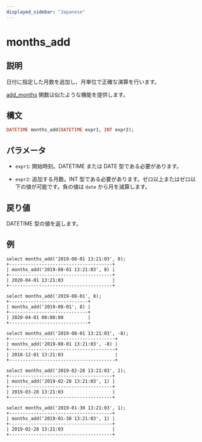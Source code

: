 ```yaml
---
displayed_sidebar: "Japanese"
---
```


# months_add

## 説明

日付に指定した月数を追加し、月単位で正確な演算を行います。

[add_months](./add_months.md) 関数は似たような機能を提供します。

## 構文

```Haskell
DATETIME months_add(DATETIME expr1, INT expr2);
```

## パラメータ

- `expr1`: 開始時刻。DATETIME または DATE 型である必要があります。

- `expr2`: 追加する月数。INT 型である必要があります。ゼロ以上またはゼロ以下の値が可能です。負の値は `date` から月を減算します。

## 戻り値

DATETIME 型の値を返します。

## 例

```Plain
select months_add('2019-08-01 13:21:03', 8);
+--------------------------------------+
| months_add('2019-08-01 13:21:03', 8) |
+--------------------------------------+
| 2020-04-01 13:21:03                  |
+--------------------------------------+

select months_add('2019-08-01', 8);
+-----------------------------+
| months_add('2019-08-01', 8) |
+-----------------------------+
| 2020-04-01 00:00:00         |
+-----------------------------+

select months_add('2019-08-01 13:21:03', -8);
+---------------------------------------+
| months_add('2019-08-01 13:21:03', -8) |
+---------------------------------------+
| 2018-12-01 13:21:03                   |
+---------------------------------------+

select months_add('2019-02-28 13:21:03', 1);
+--------------------------------------+
| months_add('2019-02-28 13:21:03', 1) |
+--------------------------------------+
| 2019-03-28 13:21:03                  |
+--------------------------------------+

select months_add('2019-01-30 13:21:03', 1);
+--------------------------------------+
| months_add('2019-01-30 13:21:03', 1) |
+--------------------------------------+
| 2019-02-28 13:21:03                  |
+--------------------------------------+
```
